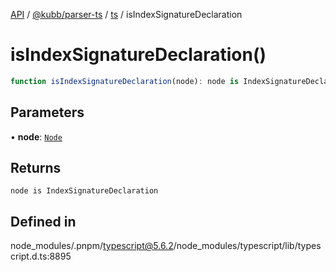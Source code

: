[API](../../../../../packages.md) / [@kubb/parser-ts](../../../index.md) / [ts](../index.md) / isIndexSignatureDeclaration

# isIndexSignatureDeclaration()

```ts
function isIndexSignatureDeclaration(node): node is IndexSignatureDeclaration
```

## Parameters

• **node**: [`Node`](../interfaces/Node.md)

## Returns

`node is IndexSignatureDeclaration`

## Defined in

node\_modules/.pnpm/typescript@5.6.2/node\_modules/typescript/lib/typescript.d.ts:8895
